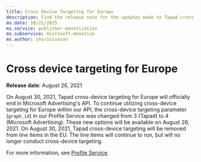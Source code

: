 ```yaml
---
title: Cross Device Targeting for Europe
description: Find the release note for the updates made to Tapad cross-device targeting for Europe.
ms.date: 10/21/2025
ms.service: publisher-monetization
ms.subservice: microsoft-monetize
ms.author: shsrinivasan
---
```


# Cross device targeting for Europe

**Release date**: August 26, 2021

On August 30, 2021, Tapad cross-device targeting for Europe will officially end in Microsoft Advertising's API. To continue utilizing cross-device targeting for Europe within our API, the cross-device targeting parameter (`graph_id`) in our Profile Service was changed from 3 (Tapad) to 4 (Microsoft Advertising). These new options will be available on August 26, 2021. On August 30, 2021, Tapad cross-device targeting will be removed from line items in the EU. The line items will continue to run, but will no longer conduct cross-device targeting.

For more information, see [Profile Service](../digital-platform-api/profile-service.md).
